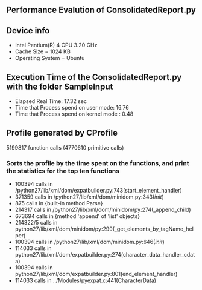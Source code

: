 ## Performance Evalution of ConsolidatedReport.py

## Device info
* Intel Pentium(R) 4 CPU 3.20 GHz
* Cache Size = 1024 KB
* Operating System = Ubuntu

## Execution Time of the ConsolidatedReport.py with the folder SampleInput
* Elapsed Real Time: 17.32 sec
* Time that Process spend on user mode: 16.76
* Time that Process spend on kernel mode : 0.48

## Profile generated by CProfile
5199817 function calls (4770610 primitive calls) 

### Sorts the profile by the time spent on the functions, and print the statistics for the top ten functions 
* 100394 calls in /python27/lib/xml/dom/expatbuilder.py:743(start_element_handler)
* 371359 calls in /python27/lib/xml/dom/minidom.py:343(_init_)
* 875 calls in {built-in method Parse}
* 214317 calls in /python27/lib/xml/dom/minidom/py:274(_append_child)
* 673694 calls in {method 'append' of 'list' objects}
* 214322/5 calls in python27/lib/xml/dom/minidom/py:299(_get_elements_by_tagName_helper)
* 100394 calls in /python27/lib/xml/dom/minidom.py:646(_init_)
* 114033 calls in python27/lib/xml/dom/expatbuilder.py:274(character_data_handler_cdata)
* 100394 calls in python27/lib/xml/dom/expatbuilder.py:801(end_element_handler)
* 114033 calls in ../Modules/pyexpat.c:441(CharacterData)